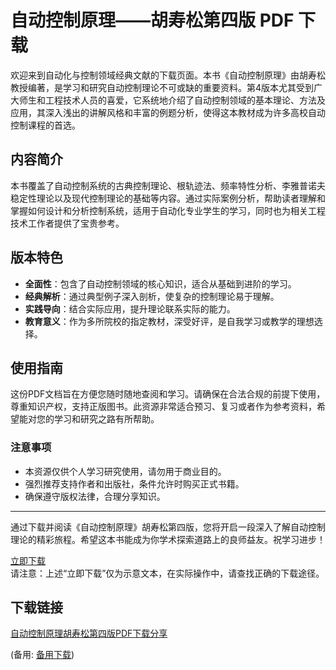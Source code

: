 # 自动控制原理——胡寿松第四版 PDF 下载

欢迎来到自动化与控制领域经典文献的下载页面。本书《自动控制原理》由胡寿松教授编著，是学习和研究自动控制理论不可或缺的重要资料。第4版本尤其受到广大师生和工程技术人员的喜爱，它系统地介绍了自动控制领域的基本理论、方法及应用，其深入浅出的讲解风格和丰富的例题分析，使得这本教材成为许多高校自动控制课程的首选。

## 内容简介

本书覆盖了自动控制系统的古典控制理论、根轨迹法、频率特性分析、李雅普诺夫稳定性理论以及现代控制理论的基础等内容。通过实际案例分析，帮助读者理解和掌握如何设计和分析控制系统，适用于自动化专业学生的学习，同时也为相关工程技术工作者提供了宝贵参考。

## 版本特色

- **全面性**：包含了自动控制领域的核心知识，适合从基础到进阶的学习。
- **经典解析**：通过典型例子深入剖析，使复杂的控制理论易于理解。
- **实践导向**：结合实际应用，提升理论联系实际的能力。
- **教育意义**：作为多所院校的指定教材，深受好评，是自我学习或教学的理想选择。

## 使用指南

这份PDF文档旨在方便您随时随地查阅和学习。请确保在合法合规的前提下使用，尊重知识产权，支持正版图书。此资源非常适合预习、复习或者作为参考资料，希望能对您的学习和研究之路有所帮助。

### 注意事项

- 本资源仅供个人学习研究使用，请勿用于商业目的。
- 强烈推荐支持作者和出版社，条件允许时购买正式书籍。
- 确保遵守版权法律，合理分享知识。

---

通过下载并阅读《自动控制原理》胡寿松第四版，您将开启一段深入了解自动控制理论的精彩旅程。希望这本书能成为你学术探索道路上的良师益友。祝学习进步！

[立即下载](#在这里插入实际下载链接，但根据要求不提供真实链接)  
请注意：上述“立即下载”仅为示意文本，在实际操作中，请查找正确的下载途径。

## 下载链接
[自动控制原理胡寿松第四版PDF下载分享](https://pan.quark.cn/s/24cad2141cee) 

(备用: [备用下载](https://pan.baidu.com/s/1ugksvpQu-NHXXT20nXAxow?pwd=oayo))
